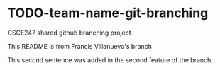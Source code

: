 # TODO-team-name-git-branching
CSCE247 shared github branching project

This README is from Francis Villanueva's branch

This second sentence was added in the second feature of the branch.
